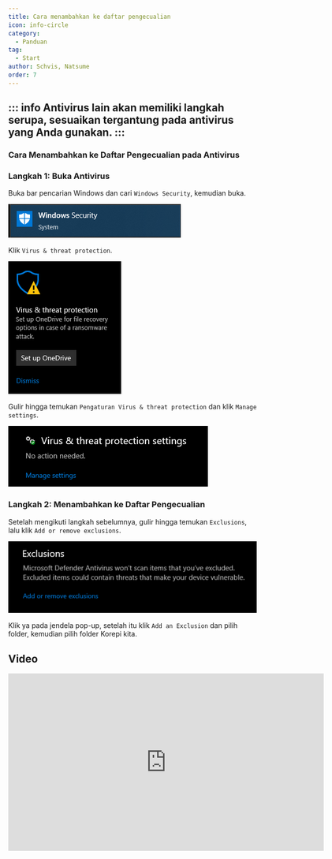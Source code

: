 ```yaml
---
title: Cara menambahkan ke daftar pengecualian
icon: info-circle
category:
  - Panduan
tag:
  - Start
author: Schvis, Natsume
order: 7
---
```


::: info Antivirus lain akan memiliki langkah serupa, sesuaikan tergantung pada antivirus yang Anda gunakan.
:::
---
### Cara Menambahkan ke Daftar Pengecualian pada Antivirus

### Langkah 1: Buka Antivirus

Buka bar pencarian Windows dan cari `Windows Security`, kemudian buka.

![](/assets/images/docs/202312/security.png)

Klik `Virus & threat protection`.

![](/assets/images/docs/202312/virus1.png)

Gulir hingga temukan `Pengaturan Virus & threat protection` dan klik `Manage settings`.

![](/assets/images/docs/202312/virus3.png)

### Langkah 2: Menambahkan ke Daftar Pengecualian

Setelah mengikuti langkah sebelumnya, gulir hingga temukan `Exclusions`, lalu klik `Add or remove exclusions`.

![](/assets/images/docs/202312/virus4.png)

Klik ya pada jendela pop-up, setelah itu klik `Add an Exclusion` dan pilih folder, kemudian pilih folder Korepi kita.

## Video

<div class="iframe-container"><iframe width="640" height="360" src="https://www.youtube.com/embed/BonLkFNnO9w" title="How to Exclude a File or Folder from Windows Defender Scan In Windows 10 [Tutorial]" frameborder="0" allow="accelerometer; autoplay; clipboard-write; encrypted-media; gyroscope; picture-in-picture; web-share" allowfullscreen></iframe></div>
